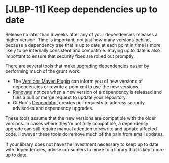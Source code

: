 # [JLBP-11] Keep dependencies up to date

Release no later than 6 weeks after any of your dependencies
releases a higher version. Time is important, not just how many versions behind,
because a dependency tree that is up to date at each point in time is
more likely to be internally consistent and compatible.
Staying up to date is also important to ensure that security fixes are rolled
out promptly.

There are several tools that make upgrading dependencies easier by performing much of the grunt work:

* The [Versions Maven Plugin](https://www.mojohaus.org/versions-maven-plugin/)
  can inform you of new versions of dependencies or rewrite a
  pom.xml to use the new versions.
* [Renovate](https://renovate.whitesourcesoftware.com/) notices when a new
  version of a dependency is released and files a pull or merge request to
  update your repository.
* GitHub's [Dependabot](https://dependabot.com/) creates pull requests to address security advisories and dependency upgrades.

These tools assume that the new versions are compatible with the older versions.
In cases where they're not fully compatible, a dependency upgrade can still require
manual attention to rewrite and update affected code. However these tools do remove
much of the pain from small updates.

If your library does not have the investment necessary to keep up to date with
dependencies, advise consumers to move to a library that is kept more up to
date.
